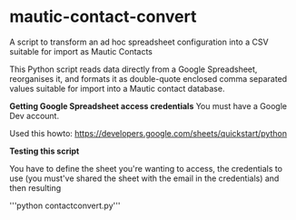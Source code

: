 # mautic-contact-convert
A script to transform an ad hoc spreadsheet configuration into a CSV suitable for import as Mautic Contacts

This Python script reads data directly from a Google Spreadsheet, reorganises it, and formats it as double-quote enclosed comma separated values suitable for import into a Mautic contact database.

__Getting Google Spreadsheet access credentials__
You must have a Google Dev account.

Used this howto: https://developers.google.com/sheets/quickstart/python

__Testing this script__

You have to define the sheet you're wanting to access, the credentials to use (you must've shared the sheet with the email in the credentials) and then resulting

'''python contactconvert.py'''
